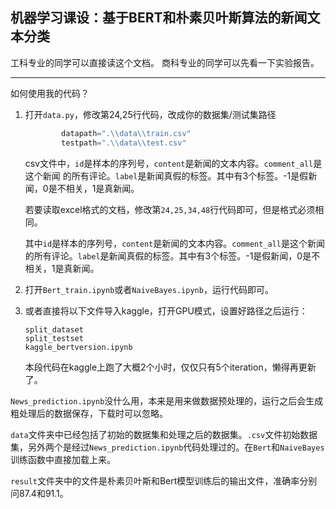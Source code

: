 ## 机器学习课设：基于BERT和朴素贝叶斯算法的新闻文本分类
工科专业的同学可以直接读这个文档。
商科专业的同学可以先看一下实验报告。
___
如何使用我的代码？ 
1. 打开`data.py`，修改第24,25行代码，改成你的数据集/测试集路径
    ```python
            datapath=".\\data\\train.csv"
            testpath=".\\data\\test.csv"
    ```
    csv文件中，`id`是样本的序列号，`content`是新闻的文本内容。`comment_all`是这个新闻   的所有评论。`label`是新闻真假的标签。其中有3个标签。-1是假新闻，0是不相关，1是真新闻。
    
    若要读取excel格式的文档，修改第`24,25,34,48`行代码即可，但是格式必须相同。
    
    其中`id`是样本的序列号，`content`是新闻的文本内容。`comment_all`是这个新闻的所有评论。`label`是新闻真假的标签。其中有3个标签。-1是假新闻，0是不相关，1是真新闻。

2. 打开`Bert_train.ipynb`或者`NaiveBayes.ipynb`，运行代码即可。
3. 或者直接将以下文件导入kaggle，打开GPU模式，设置好路径之后运行：
   ```
   split_dataset
   split_testset
   kaggle_bertversion.ipynb
   ```
   本段代码在kaggle上跑了大概2个小时，仅仅只有5个iteration，懒得再更新了。



`News_prediction.ipynb`没什么用，本来是用来做数据预处理的，运行之后会生成粗处理后的数据保存，下载时可以忽略。

`data`文件夹中已经包括了初始的数据集和处理之后的数据集。`.csv`文件初始数据集，另外两个是经过`News_prediction.ipynb`代码处理过的。在`Bert`和`NaiveBayes`训练函数中直接加载上来。

`result`文件夹中的文件是朴素贝叶斯和Bert模型训练后的输出文件，准确率分别问87.4和91.1。